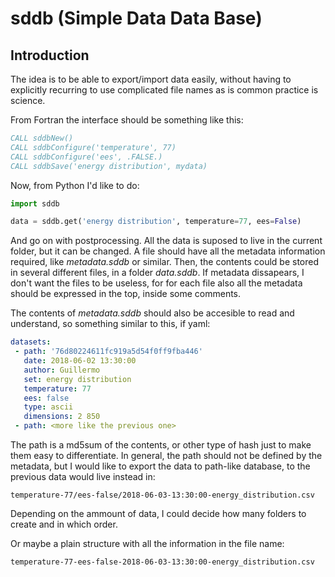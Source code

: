 # sddb (Simple Data Data Base)

## Introduction

The idea is to be able to export/import data easily, without
having to explicitly recurring to use complicated file names
as is common practice is science.

From Fortran the interface should be something like this:

```fortran
CALL sddbNew()
CALL sddbConfigure('temperature', 77)
CALL sddbConfigure('ees', .FALSE.)
CALL sddbSave('energy distribution', mydata)
```

Now, from Python I'd like to do:

```python
import sddb

data = sddb.get('energy distribution', temperature=77, ees=False)
```

And go on with postprocessing. All the data is suposed to live in the current folder, but it can be changed. A file should have all the metadata information required, like *metadata.sddb* or similar. Then, the contents could be stored in several different files, in a folder *data.sddb*. If metadata dissapears, I don't want the files to be useless, for for each file also all the metadata should be expressed in the top, inside some comments.

The contents of *metadata.sddb* should also be accesible to read and understand, so something similar to this, if yaml:

```yaml
datasets:
 - path: '76d80224611fc919a5d54f0ff9fba446'
   date: 2018-06-02 13:30:00
   author: Guillermo
   set: energy distribution
   temperature: 77
   ees: false
   type: ascii
   dimensions: 2 850
 - path: <more like the previous one>
```
The path is a md5sum of the contents, or other type of hash just to make them easy to differentiate. In general, the path should not be defined by the metadata, but I would like to export the data to path-like database, to the previous data would live instead in:

```
temperature-77/ees-false/2018-06-03-13:30:00-energy_distribution.csv
```      

Depending on the ammount of data, I could decide how many folders to create and in which order.

Or maybe a plain structure with all the information in the file name:
```
temperature-77-ees-false-2018-06-03-13:30:00-energy_distribution.csv
```